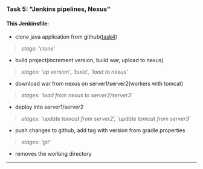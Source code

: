 ### Task 5: "Jenkins pipelines, Nexus" ###
#### This Jenkinsfile: ####
-   clone java application from github([task4](https://github.com/Zhdanovich98/EpamLabs.git))
> *stage: 'clone'*
-   build project(increment version, build war, upload to nexus)
> *stages: 'up version', 'build', 'load to nexus'*
-   download war from nexus on server1/server2(workers with tomcat)
> *stages: 'load from nexus to server2/server3'*
-   deploy into server1/server2
> *stages: 'update tomcat from server2', 'update tomcat from server3'*
-   push changes to github, add tag with version from gradle.properties
> *stages: 'git'*
-   removes the working directory
---
